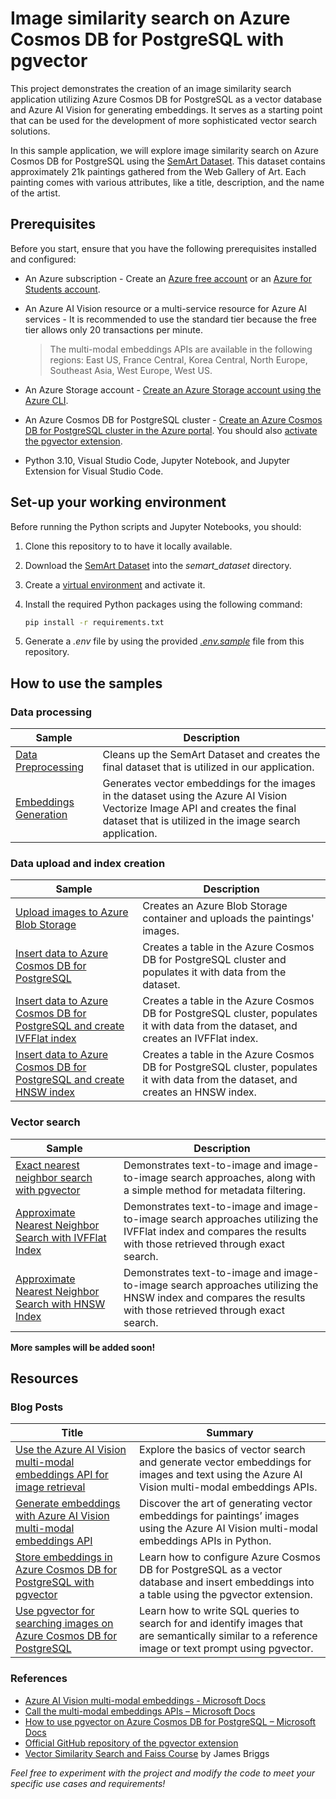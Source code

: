 # Image similarity search on Azure Cosmos DB for PostgreSQL with pgvector

This project demonstrates the creation of an image similarity search application utilizing Azure Cosmos DB for PostgreSQL as a vector database and Azure AI Vision for generating embeddings. It serves as a starting point that can be used for the development of more sophisticated vector search solutions.

In this sample application, we will explore image similarity search on Azure Cosmos DB for PostgreSQL using the [SemArt Dataset](https://researchdata.aston.ac.uk/id/eprint/380/). This dataset contains approximately 21k paintings gathered from the Web Gallery of Art. Each painting comes with various attributes, like a title, description, and the name of the artist.

## Prerequisites

Before you start, ensure that you have the following prerequisites installed and configured:

* An Azure subscription - Create an [Azure free account](https://azure.microsoft.com/free/?WT.mc_id=AI-MVP-5004971) or an [Azure for Students account](https://azure.microsoft.com/free/students/?WT.mc_id=AI-MVP-5004971).

* An Azure AI Vision resource or a multi-service resource for Azure AI services - It is recommended to use the standard tier because the free tier allows only 20 transactions per minute.

    > The multi-modal embeddings APIs are available in the following regions: East US, France Central, Korea Central, North Europe, Southeast Asia, West Europe, West US.

* An Azure Storage account - [Create an Azure Storage account using the Azure CLI](https://learn.microsoft.com/azure/storage/blobs/storage-quickstart-blobs-cli?WT.mc_id=AI-MVP-5004971).

* An Azure Cosmos DB for PostgreSQL cluster - [Create an Azure Cosmos DB for PostgreSQL cluster in the Azure portal](https://learn.microsoft.com/azure/cosmos-db/postgresql/quickstart-create-portal?tabs=direct&WT.mc_id=AI-MVP-5004971). You should also [activate the pgvector extension](https://learn.microsoft.com/azure/cosmos-db/postgresql/howto-use-pgvector?WT.mc_id=AI-MVP-5004971#enable-extension).

* Python 3.10, Visual Studio Code, Jupyter Notebook, and Jupyter Extension for Visual Studio Code.

## Set-up your working environment

Before running the Python scripts and Jupyter Notebooks, you should:

1. Clone this repository to to have it locally available.

2. Download the [SemArt Dataset](https://researchdata.aston.ac.uk/id/eprint/380/) into the *semart_dataset* directory.

3. Create a [virtual environment](https://docs.python.org/3/library/venv.html) and activate it.

4. Install the required Python packages using the following command:

    ```bash
    pip install -r requirements.txt
    ```

5. Generate a *.env* file by using the provided *[.env.sample](.env.sample)* file from this repository.

## How to use the samples

### Data processing

| Sample | Description |
| ------ | ----------- |
| [Data Preprocessing](data_processing/data_preprocessing.ipynb) | Cleans up the SemArt Dataset and creates the final dataset that is utilized in our application. |
| [Embeddings Generation](data_processing/generate_embeddings.py) | Generates vector embeddings for the images in the dataset using the Azure AI Vision Vectorize Image API and creates the final dataset that is utilized in the image search application. |

### Data upload and index creation

| Sample | Description |
| ------ | ----------- |
| [Upload images to Azure Blob Storage](data_upload/upload_images_to_blob.py) | Creates an Azure Blob Storage container and uploads the paintings' images. |
| [Insert data to Azure Cosmos DB for PostgreSQL](data_upload/upload_data_to_postgresql.py) | Creates a table in the Azure Cosmos DB for PostgreSQL cluster and populates it with data from the dataset. |
| [Insert data to Azure Cosmos DB for PostgreSQL and create IVFFlat index](data_upload/upload_data_to_postgresql_ivfflat.py) | Creates a table in the Azure Cosmos DB for PostgreSQL cluster, populates it with data from the dataset, and creates an IVFFlat index. |
| [Insert data to Azure Cosmos DB for PostgreSQL and create HNSW index](data_upload/upload_data_to_postgresql_hnsw.py) | Creates a table in the Azure Cosmos DB for PostgreSQL cluster, populates it with data from the dataset, and creates an HNSW index. |

### Vector search

| Sample | Description |
| ------ | ----------- |
| [Exact nearest neighbor search with pgvector](vector_search_samples/image_search.ipynb) | Demonstrates text-to-image and image-to-image search approaches, along with a simple method for metadata filtering. |
| [Approximate Nearest Neighbor Search with IVFFlat Index](vector_search_samples/image_search_ivfflat_index.ipynb) | Demonstrates text-to-image and image-to-image search approaches utilizing the IVFFlat index and compares the results with those retrieved through exact search. |
| [Approximate Nearest Neighbor Search with HNSW Index](vector_search_samples/image_search_hnsw_index.ipynb) | Demonstrates text-to-image and image-to-image search approaches utilizing the HNSW index and compares the results with those retrieved through exact search. |

**More samples will be added soon!**

## Resources

### Blog Posts

| Title | Summary |
| ----- | ------- |
| [Use the Azure AI Vision multi-modal embeddings API for image retrieval](https://sfoteini.github.io/blog/use-the-azure-ai-vision-multi-modal-embeddings-api-for-image-retrieval/) | Explore the basics of vector search and generate vector embeddings for images and text using the Azure AI Vision multi-modal embeddings APIs. |
| [Generate embeddings with Azure AI Vision multi-modal embeddings API](https://sfoteini.github.io/blog/generate-embeddings-with-azure-ai-vision-multi-modal-embeddings-api/) | Discover the art of generating vector embeddings for paintings’ images using the Azure AI Vision multi-modal embeddings APIs in Python. |
| [Store embeddings in Azure Cosmos DB for PostgreSQL with pgvector](https://sfoteini.github.io/blog/store-embeddings-in-azure-cosmos-db-for-postgresql-with-pgvector/) | Learn how to configure Azure Cosmos DB for PostgreSQL as a vector database and insert embeddings into a table using the pgvector extension. |
| [Use pgvector for searching images on Azure Cosmos DB for PostgreSQL](https://sfoteini.github.io/blog/use-pgvector-for-searching-images-on-azure-cosmos-db-for-postgresql/) | Learn how to write SQL queries to search for and identify images that are semantically similar to a reference image or text prompt using pgvector. |

### References

* [Azure AI Vision multi-modal embeddings - Microsoft Docs](https://learn.microsoft.com/azure/ai-services/computer-vision/concept-image-retrieval?WT.mc_id=AI-MVP-5004971)
* [Call the multi-modal embeddings APIs – Microsoft Docs](https://learn.microsoft.com/azure/ai-services/computer-vision/how-to/image-retrieval?WT.mc_id=AI-MVP-5004971&tabs=python)
* [How to use pgvector on Azure Cosmos DB for PostgreSQL – Microsoft Docs](https://learn.microsoft.com/azure/cosmos-db/postgresql/howto-use-pgvector?WT.mc_id=AI-MVP-5004971)
* [Official GitHub repository of the pgvector extension](https://github.com/pgvector/pgvector)
* [Vector Similarity Search and Faiss Course](https://www.youtube.com/playlist?list=PLIUOU7oqGTLhlWpTz4NnuT3FekouIVlqc) by James Briggs

*Feel free to experiment with the project and modify the code to meet your specific use cases and requirements!*
